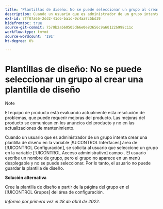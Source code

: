 ```yaml
---
title: 'Plantillas de diseño: No se puede seleccionar un grupo al crear una plantilla de diseño'
description: Cuando un usuario que es administrador de un grupo intenta crear una plantilla de diseño en la variable [!UICONTROL Interfaces] del área de configuración, se solicita al usuario que seleccione un grupo en la [!UICONTROL Acceso administrativo] campo . El usuario escribe un nombre de grupo, pero el grupo no aparece en un menú desplegable y no se puede seleccionar. Por lo tanto, el usuario no puede guardar la plantilla de diseño.
exl-id: 7ff07a66-2dd2-41c6-ba1c-0c4aa7c5bd39
hidefromtoc: true
source-git-commit: 7570b2a560505d66e0e83656c9a601226998c11c
workflow-type: tm+mt
source-wordcount: '191'
ht-degree: 0%

---
```


# Plantillas de diseño: No se puede seleccionar un grupo al crear una plantilla de diseño

>[!NOTE]
>
>El equipo de producto está evaluando actualmente esta resolución de problemas, que puede requerir mejoras del producto. Las mejoras del producto se comunican en los anuncios del producto y no en las actualizaciones de mantenimiento.

Cuando un usuario que es administrador de un grupo intenta crear una plantilla de diseño en la variable [!UICONTROL Interfaces] área de [!UICONTROL Configuración], se solicita al usuario que seleccione un grupo en la variable [!UICONTROL Acceso administrativo] campo . El usuario escribe un nombre de grupo, pero el grupo no aparece en un menú desplegable y no se puede seleccionar. Por lo tanto, el usuario no puede guardar la plantilla de diseño.

**Solución alternativa**

Cree la plantilla de diseño a partir de la página del grupo en el [!UICONTROL Grupos] del área de configuración.

_Informe por primera vez el 28 de abril de 2022._
